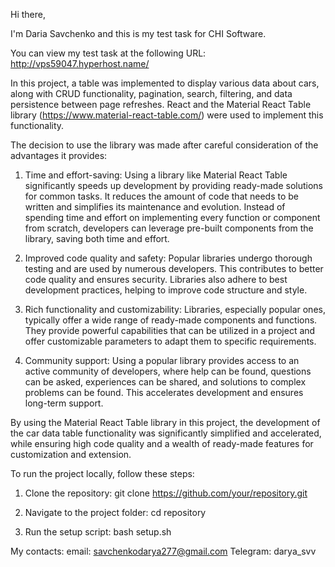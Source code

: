 Hi there,

I'm Daria Savchenko and this is my test task for CHI Software.

You can view my test task at the following URL: http://vps59047.hyperhost.name/

In this project, a table was implemented to display various data about cars, along with CRUD functionality, pagination,
search, filtering, and data persistence between page refreshes. React and the Material React Table library 
(https://www.material-react-table.com/) were used to implement this functionality.

The decision to use the library was made after careful consideration of the advantages it provides:

1. Time and effort-saving: Using a library like Material React Table significantly speeds up development by providing 
ready-made solutions for common tasks. It reduces the amount of code that needs to be written and simplifies its 
maintenance and evolution. Instead of spending time and effort on implementing every function or component from scratch, 
developers can leverage pre-built components from the library, saving both time and effort.

2. Improved code quality and safety: Popular libraries undergo thorough testing and are used by numerous developers. 
This contributes to better code quality and ensures security. Libraries also adhere to best development practices, 
helping to improve code structure and style.

3. Rich functionality and customizability: Libraries, especially popular ones, typically offer a wide range of ready-made
components and functions. They provide powerful capabilities that can be utilized in a project and offer customizable 
parameters to adapt them to specific requirements.

4. Community support: Using a popular library provides access to an active community of developers, where help can be 
found, questions can be asked, experiences can be shared, and solutions to complex problems can be found. This 
accelerates development and ensures long-term support.

By using the Material React Table library in this project, the development of the car data table functionality was 
significantly simplified and accelerated, while ensuring high code quality and a wealth of ready-made features for 
customization and extension.

To run the project locally, follow these steps:

1. Clone the repository:
git clone https://github.com/your/repository.git

2. Navigate to the project folder:
cd repository

3. Run the setup script:
bash setup.sh

My contacts:
email: savchenkodarya277@gmail.com
Telegram: darya_svv
